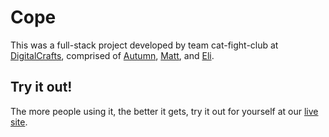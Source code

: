 # Cope
This was a full-stack project developed by team cat-fight-club at [DigitalCrafts](https://github.com/DigitalCrafts), comprised of [Autumn](https://github.com/AutumnColeman), [Matt](https://github.com/mwdowns), and [Eli](https://github.com/eluttrell).

## Try it out!
The more people using it, the better it gets, try it out for yourself at our [live site](http://www.cope-app.org).
